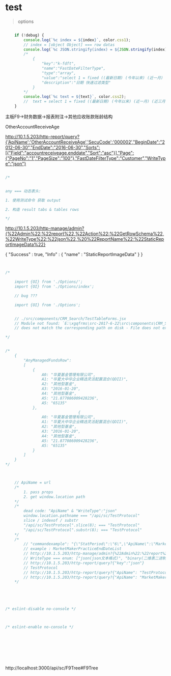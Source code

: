 # test


> options

```js

    if (!debug) {
        console.log(`%c index = ${index}`, color.css1);
        // index = [object Object] === row datas
        console.log(`%c JSON.stringify(index) = ${JSON.stringify(index)}`, color.color_css3);
        /* 
            {
                "key":"k-fdft",
                "name":"FastDateFilterType",
                "type":"array",
                "value":"select 1 = fixed ((最新日期) (今年以来) (近一月) (近三月) (近六月) (近一年) (近二年) (近三年) (近五年) (全部) (上市以前) (上市以后) (自定义 ? datapicker ))",
                "description":"日期 快速过滤类型"
            }
        */
        console.log(`%c text = ${text}`, color.css2);
        //  text = select 1 = fixed ((最新日期) (今年以来) (近一月) (近三月) (近六月) (近一年) (近二年) (近三年) (近五年) (全部) (上市以前) (上市以后) (自定义 ? datapicker ))
    }


```



主板F9->财务数据->报表附注->其他应收账款账龄结构

OtherAccountReceiveAge


http://10.1.5.203/http-report/query?{'ApiName':'OtherAccountReceiveAge','SecuCode':'000002',"BeginDate":"2012-06-30","EndDate":"2016-06-30","Sorts":[{"Field":"accountreceiveage.enddate","Sort":"asc"}],"Page":{"PageNo":"1","PageSize":"100"},"FastDateFilterType":"Customer","WriteType":"json"}

```js

/*


any === 动态表头:

1. 使用测试命令 获取 output

2. 构造 result tabs & tables rows

*/

```






http://10.1.5.203/http-manage/admin?{%22Admin%22:%22report%22,%22Action%22:%22GetRowSchema%22,%22WriteType%22:%22json%22,%20%22ReportName%22:%22StaticReportImageData%22}


{
  "Success" : true,
  "Info" : {
    "name" : "StaticReportImageData"
  }
}








```jsx


/* 

    import {OI} from './Options/';
    import {OI} from './Options/index';

    // bug ???

    import {OI} from './Options';


    // ./src/components/CRM_Search/TestTableForms.jsx
    // Module not found: `E:\xgqfrms\src-2017-6-22\src\components\CRM_Search\Options.json` 
    // does not match the corresponding path on disk - File does not exist.

*/


/*
    {
        "AnyManagedFundsRow":
        [
            {
                A0: "华夏基金管理有限公司",
                A1: "华夏大中华企业精选灵活配置混合(QDII)",
                A2: "其他型基金",
                A3: "2016-01-20",
                A4: "其他型基金",
                A5: "21.877086009428236",
                A5: "65135"
            },
                                {
                A0: "华夏基金管理有限公司",
                A1: "华夏大中华企业精选灵活配置混合(QDII)",
                A2: "其他型基金",
                A3: "2016-01-20",
                A4: "其他型基金",
                A5: "21.877086009428236",
                A5: "65135"
            }
        ]
    }
*/



    // ApiName = url
    /* 
        1. pass props
        2. get window.location path
    */
    /* 
        dead code: "ApiName" & "WriteType":"json"
        window.location.pathname === "/api/sc/TestProtocol"
        slice / indexof / substr
        "/api/sc/TestProtocol".slice(8); === "TestProtocol"
        "/api/sc/TestProtocol".substr(8); === "TestProtocol"
    */
    /* 
        // "commandexample": "{\"StatPeriod\":\"6\",\"ApiName\":\"MarketMakerPracticeEndDateList\"}",
        // example : MarketMakerPracticeEndDateList
        // http://10.1.5.203/http-manage/admin?{%22Admin%22:%22report%22,%22Action%22:%22GetSchema%22,%22WriteType%22:%22json%22,%20%22ReportName%22:%22MarketMakerPracticeEndDateList%22}
        // WriteType === enum: ["json(json文本格式)", "binary(二维表二进制格式)"]
        // http://10.1.5.203/http-report/query?{"key":"json"}
        // TestProtocol
        // http://10.1.5.203/http-report/query?{"ApiName": "TestProtocol", "WriteType":"json"}
        // http://10.1.5.203/http-report/query?{"ApiName": "MarketMakerPracticeEndDateList", "StatPeriod": "6", "WriteType":"json"}
    */





/* eslint-disable no-console */



/* eslint-enable no-console */









```











http://localhost:3000/api/sc/F9Tree#F9Tree










